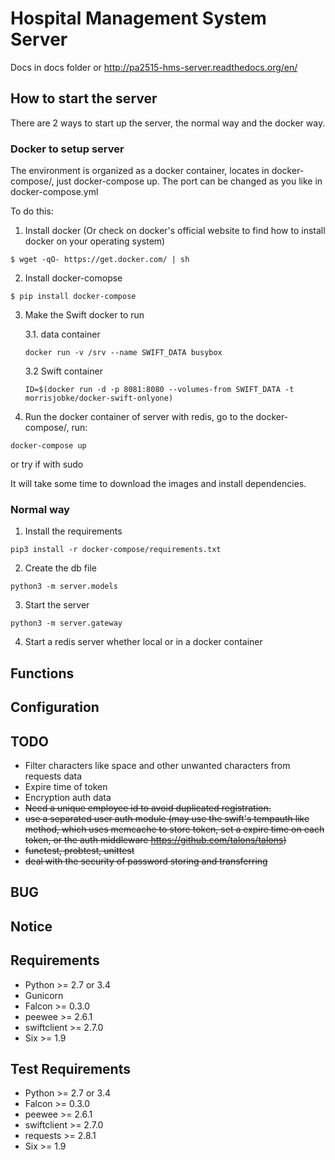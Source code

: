 Hospital Management System Server
================
Docs in docs folder or http://pa2515-hms-server.readthedocs.org/en/

## How to start the server
There are 2 ways to start up the server, the normal way and the docker way.


### Docker to setup server

The environment is organized as a docker container, locates in docker-compose/,
just docker-compose up. The port can be changed as you like in docker-compose.yml

To do this:

1. Install docker (Or check on docker's official website to find how to install docker on your operating system)
```
$ wget -qO- https://get.docker.com/ | sh
```

2. Install docker-comopse
```
$ pip install docker-compose
```

3. Make the Swift docker to run

    3.1. data container
    ```
    docker run -v /srv --name SWIFT_DATA busybox
    ```

    3.2 Swift container
    ```
    ID=$(docker run -d -p 8081:8080 --volumes-from SWIFT_DATA -t morrisjobke/docker-swift-onlyone)
    ```

4. Run the docker container of server with redis, go to the docker-compose/, run:
```
docker-compose up
```
or try if with sudo

It will take some time to download the images and install dependencies.


### Normal way

1. Install the requirements
```
pip3 install -r docker-compose/requirements.txt
```

2. Create the db file
```
python3 -m server.models
```

3. Start the server
```
python3 -m server.gateway
```

4. Start a redis server whether local or in a docker container

Functions
---------------


Configuration
---------------


TODO
---------------
- Filter characters like space and other unwanted characters from requests data
- Expire time of token
- Encryption auth data
- ~~Need a unique employee id to avoid duplicated registration.~~
- ~~use a separated user auth module (may use the swift's tempauth like method, which uses memcache to store token, set a expire time on each token, or the auth middleware <https://github.com/talons/talons>)~~
- ~~functest, probtest, unittest~~
- ~~deal with the security of password storing and transferring~~


BUG
---------------



Notice
---------------


Requirements
---------------
- Python >= 2.7 or 3.4
- Gunicorn
- Falcon >= 0.3.0
- peewee >= 2.6.1
- swiftclient >= 2.7.0
- Six >= 1.9

Test Requirements
---------------
- Python >= 2.7 or 3.4
- Falcon >= 0.3.0
- peewee >= 2.6.1
- swiftclient >= 2.7.0
- requests >= 2.8.1
- Six >= 1.9
